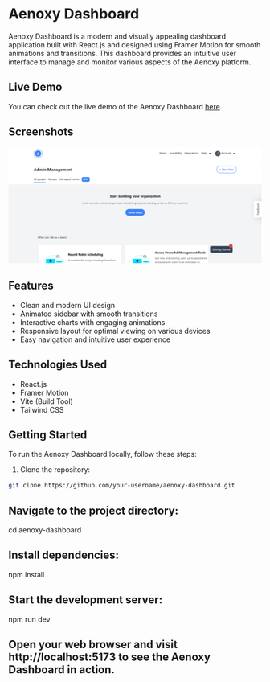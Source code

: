 # Aenoxy Dashboard

Aenoxy Dashboard is a modern and visually appealing dashboard application built with React.js and designed using Framer Motion for smooth animations and transitions. This dashboard provides an intuitive user interface to manage and monitor various aspects of the Aenoxy platform.

## Live Demo

You can check out the live demo of the Aenoxy Dashboard [here](https://aenoxybyom.netlify.app).

## Screenshots

![Dashboard Overview](./screenshots/demo1.png)

## Features

- Clean and modern UI design
- Animated sidebar with smooth transitions
- Interactive charts with engaging animations
- Responsive layout for optimal viewing on various devices
- Easy navigation and intuitive user experience

## Technologies Used

- React.js
- Framer Motion
- Vite (Build Tool)
- Tailwind CSS

## Getting Started

To run the Aenoxy Dashboard locally, follow these steps:

1. Clone the repository:

```bash
git clone https://github.com/your-username/aenoxy-dashboard.git


```
## Navigate to the project directory:

cd aenoxy-dashboard


## Install dependencies:

npm install


## Start the development server:

npm run dev


## Open your web browser and visit http://localhost:5173 to see the Aenoxy Dashboard in action.